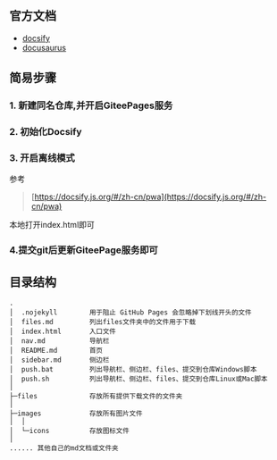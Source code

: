 ## 官方文档

- [docsify](https://docsify.js.org/#/zh-cn/)
- [docusaurus](https://docusaurus.io/zh-CN/docs/configuration#theme-plugin-and-preset-configurations)

## 简易步骤

### 1. 新建同名仓库,并开启GiteePages服务

### 2. 初始化Docsify

### 3. 开启离线模式

参考

> [https://docsify.js.org/#/zh-cn/pwa](https://docsify.js.org/#/zh-cn/pwa)


本地打开index.html即可

### 4.提交git后更新GiteePage服务即可

## 目录结构

```
.
│  .nojekyll        用于阻止 GitHub Pages 会忽略掉下划线开头的文件
│  files.md         列出files文件夹中的文件用于下载
│  index.html       入口文件
│  nav.md           导航栏
│  README.md        首页
│  sidebar.md       侧边栏
│  push.bat         列出导航栏、侧边栏、files、提交到仓库Windows脚本
│  push.sh          列出导航栏、侧边栏、files、提交到仓库Linux或Mac脚本
│
├─files             存放所有提供下载文件的文件夹
│
├─images            存放所有图片文件
│  │
│  └─icons          存放图标文件
│
...... 其他自己的md文档或文件夹
```
